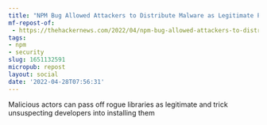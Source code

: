 ```yaml
---
title: "NPM Bug Allowed Attackers to Distribute Malware as Legitimate Packages"
mf-repost-of:
 - https://thehackernews.com/2022/04/npm-bug-allowed-attackers-to-distribute.html
tags:
- npm
- security
slug: 1651132591
micropub: repost
layout: social
date: '2022-04-28T07:56:31'
---
```

Malicious actors can pass off rogue libraries as legitimate and trick unsuspecting developers into installing them